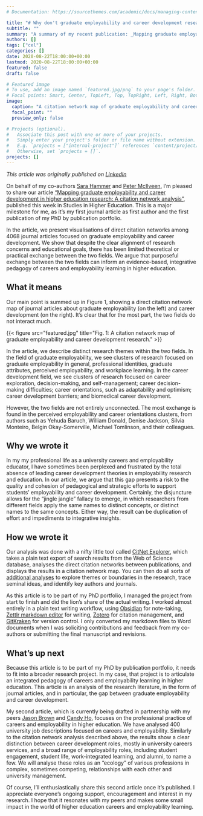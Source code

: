 ```yaml
---
# Documentation: https://sourcethemes.com/academic/docs/managing-content/

title: "# Why don't graduate employability and career development research talk to each other?"
subtitle: ""
summary: "A summary of my recent publication: _Mapping graduate employability and career development in higher education research._"
authors: []
tags: ["cel"]
categories: []
date: 2020-08-22T18:00:00+00:00
lastmod: 2020-08-22T18:00:00+00:00
featured: false
draft: false

# Featured image
# To use, add an image named `featured.jpg/png` to your page's folder.
# Focal points: Smart, Center, TopLeft, Top, TopRight, Left, Right, BottomLeft, Bottom, BottomRight.
image:
  caption: "A citation network map of graduate employability and career development research."
  focal_point: ""
  preview_only: false

# Projects (optional).
#   Associate this post with one or more of your projects.
#   Simply enter your project's folder or file name without extension.
#   E.g. `projects = ["internal-project"]` references `content/project/deep-learning/index.md`.
#   Otherwise, set `projects = []`.
projects: []
---
```

_This article was originally published on [LinkedIn](https://www.linkedin.com/pulse/why-dont-graduate-employability-career-development-talk-michael-healy/)_

On behalf of my co-authors [Sara Hammer](https://scholar.google.com/citations?hl=en&user=ztaJR6gAAAAJ) and [Peter McIlveen](https://scholar.google.com/citations?hl=en&user=REysk9oAAAAJ), I’m pleased to share our article [“Mapping graduate employability and career development in higher education research: A citation network analysis”](https://srhe.tandfonline.com/doi/abs/10.1080/03075079.2020.1804851), published this week in Studies in Higher Education. This is a major milestone for me, as it’s my first journal article as first author and the first publication of my PhD by publication portfolio. 

In the article, we present visualisations of direct citation networks among 4068 journal articles focused on graduate employability and career development. We show that despite the clear alignment of research concerns and educational goals, there has been limited theoretical or practical exchange between the two fields. We argue that purposeful exchange between the two fields can inform an evidence-based, integrative pedagogy of careers and employability learning in higher education. 

## What it means
Our main point is summed up in Figure 1, showing a direct citation network map of journal articles about graduate employability (on the left) and career development (on the right). It’s clear that for the most part, the two fields do not interact much.   

{{< figure src="featured.jpg" title="Fig. 1: A citation network map of graduate employability and career development research." >}}

In the article, we describe distinct research themes within the two fields. In the field of graduate employability, we see clusters of research focused on graduate employability in general, professional identities, graduate attributes, perceived employability, and workplace learning. In the career development field, we see clusters of research focused on career exploration, decision-making, and self-management; career decision-making difficulties; career orientations, such as adaptability and optimism; career development barriers; and biomedical career development. 

However, the two fields are not entirely unconnected. The most exchange is found in the perceived employability and career orientations clusters, from authors such as Yehuda Baruch, William Donald, Denise Jackson, Silvia Monteiro, Belgin Okay-Somerville, Michael Tomlinson, and their colleagues. 

## Why we wrote it
In my my professional life as a university careers and employability educator, I have sometimes been perplexed and frustrated by the total absence of leading career development theories in employability research and education. In our article, we argue that this gap presents a risk to the quality and cohesion of pedagogical and strategic efforts to support students’ employability and career development. Certainly, the disjuncture allows for the “jingle jangle” fallacy to emerge, in which researchers from different fields apply the same names to distinct concepts, or distinct names to the same concepts. Either way, the result can be duplication of effort and impediments to integrative insights. 

## How we wrote it
Our analysis was done with a nifty little tool called [CitNet Explorer](https://www.citnetexplorer.nl/), which takes a plain text export of search results from the Web of Science database, analyses the direct citation networks between publications, and displays the results in a citation network map. You can then do all sorts of [additional analyses](https://arxiv.org/abs/1404.5322) to explore themes or boundaries in the research, trace seminal ideas, and identify key authors and journals. 

As this article is to be part of my PhD portfolio, I managed the project from start to finish and did the lion’s share of the actual writing. I worked almost entirely in a plain text writing workflow, using [Obsidian](https://obsidian.md/) for note-taking, [Zettlr markdown editor](https://www.zettlr.com/) for writing, [Zotero](https://www.zotero.org/) for citation management, and [GitKraken](https://www.gitkraken.com/) for version control. I only converted my markdown files to Word documents when I was soliciting contributions and feedback from my co-authors or submitting the final manuscript and revisions.

## What’s up next
Because this article is to be part of my PhD by publication portfolio, it needs to fit into a broader research project. In my case, that project is to articulate an integrated pedagogy of careers and employability learning in higher education. This article is an analysis of the research literature, in the form of journal articles, and in particular, the gap between graduate employability and career development. 

My second article, which is currently being drafted in partnership with my peers [Jason Brown](https://scholar.google.com/citations?hl=en&user=ZA4Stz8AAAAJ) and [Candy Ho](https://www.linkedin.com/in/candyho1118/?originalSubdomain=ca), focuses on the professional practice of careers and employability in higher education. We have analysed 400 university job descriptions focused on careers and employability. Similarly to the citation network analysis described above, the results show a clear distinction between career development roles, mostly in university careers services, and a broad range of employability roles, including student engagement, student life, work-integrated learning, and alumni, to name a few. We will analyse these roles as an “ecology” of various professions in complex, sometimes competing, relationships with each other and university management. 

Of course, I’ll enthusiastically share this second article once it’s published. I appreciate everyone’s ongoing support, encouragement and interest in my research. I hope that it resonates with my peers and makes some small impact in the world of higher education careers and employability learning. 


<div id="commento"></div>
<script defer
  src="https://cdn.commento.io/js/commento.js">
</script>
